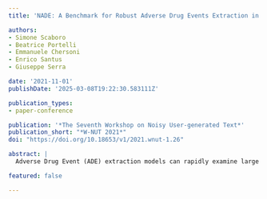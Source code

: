 ```yaml
---
title: 'NADE: A Benchmark for Robust Adverse Drug Events Extraction in Face of Negations'

authors:
- Simone Scaboro
- Beatrice Portelli
- Emmanuele Chersoni
- Enrico Santus
- Giuseppe Serra

date: '2021-11-01'
publishDate: '2025-03-08T19:22:30.583111Z'

publication_types:
- paper-conference

publication: '*The Seventh Workshop on Noisy User-generated Text*'
publication_short: "*W-NUT 2021*"
doi: "https://doi.org/10.18653/v1/2021.wnut-1.26"

abstract: |
  Adverse Drug Event (ADE) extraction models can rapidly examine large collections of social media texts, detecting mentions of drug-related adverse reactions and trigger medical investigations. However, despite the recent advances in NLP, it is currently unknown if such models are robust in face of negation, which is pervasive across language varieties. In this paper we evaluate three state-of-the-art systems, showing their fragility against negation, and then we introduce two possible strategies to increase the robustness of these models: a pipeline approach, relying on a specific component for negation detection; an augmentation of an ADE extraction dataset to artificially create negated samples and further train the models. We show that both strategies bring significant increases in performance, lowering the number of spurious entities predicted by the models. Our dataset and code will be publicly released to encourage research on the topic.

featured: false

---
```

